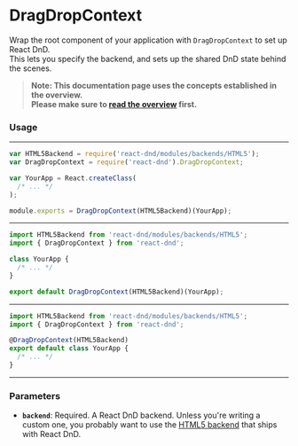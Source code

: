 DragDropContext
=========================

Wrap the root component of your application with `DragDropContext` to set up React DnD.  
This lets you specify the backend, and sets up the shared DnD state behind the scenes.

>**Note: This documentation page uses the concepts established in the overview.**  
>**Please make sure to [read the overview](/docs-overview.html) first.**

### Usage

-------------------
```js
var HTML5Backend = require('react-dnd/modules/backends/HTML5');
var DragDropContext = require('react-dnd').DragDropContext;

var YourApp = React.createClass(
  /* ... */
);

module.exports = DragDropContext(HTML5Backend)(YourApp);
```
-------------------
```js
import HTML5Backend from 'react-dnd/modules/backends/HTML5';
import { DragDropContext } from 'react-dnd';

class YourApp {
  /* ... */
}

export default DragDropContext(HTML5Backend)(YourApp);
```
-------------------
```js
import HTML5Backend from 'react-dnd/modules/backends/HTML5';
import { DragDropContext } from 'react-dnd';

@DragDropContext(HTML5Backend)
export default class YourApp {
  /* ... */
}
```
-------------------

### Parameters

* **`backend`**: Required. A React DnD backend. Unless you're writing a custom one, you probably want to use the [HTML5 backend](/api-html5.html) that ships with React DnD.
